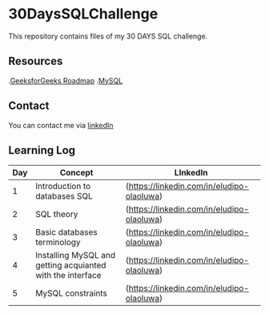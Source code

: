# 30DaysSQLChallenge
This repository contains files of my 30 DAYS SQL challenge.

## Resources
.[GeeksforGeeks Roadmap](https://www.geeksforgeeks.org/sql-alter-rename/?ref=lbp)
.[MySQL](https://www.mysql.com/downloads/)

## Contact
You can contact me via [linkedIn](https://linkedin.com/in/eludipo-olaoluwa)

## Learning Log
| Day|Concept|LInkedIn|
|----|----|-----|
| 1|Introduction to databases SQL|(https://linkedin.com/in/eludipo-olaoluwa)|
| 2| SQL theory|(https://linkedin.com/in/eludipo-olaoluwa)|
| 3|Basic databases terminology|(https://linkedin.com/in/eludipo-olaoluwa)|
| 4|Installing MySQL and getting acquianted with the interface|(https://linkedin.com/in/eludipo-olaoluwa)|
| 5|MySQL constraints|(https://linkedin.com/in/eludipo-olaoluwa)|
